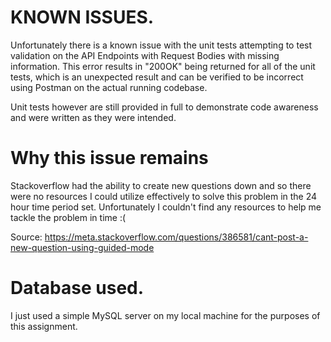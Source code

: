 
# KNOWN ISSUES.

Unfortunately there is a known issue with the unit tests attempting to test validation on 
the API Endpoints with Request Bodies with missing information. This error results in "200OK" being
returned for all of the unit tests, which is an unexpected result and can be verified to be incorrect
using Postman on the actual running codebase.

Unit tests however are still provided in full to demonstrate code awareness and were written as they were intended.

# Why this issue remains

Stackoverflow had the ability to create new questions down and so there were no resources 
I could utilize effectively to solve this problem in the 24 hour time period set. Unfortunately
I couldn't find any resources to help me tackle the problem in time :(

Source: https://meta.stackoverflow.com/questions/386581/cant-post-a-new-question-using-guided-mode

# Database used.
I just used a simple MySQL server on my local machine for the purposes of this assignment.
